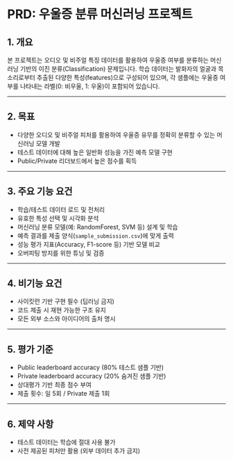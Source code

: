 # PRD: 우울증 분류 머신러닝 프로젝트

## 1. 개요
본 프로젝트는 오디오 및 비주얼 특징 데이터를 활용하여 우울증 여부를 분류하는 머신러닝 기반의 이진 분류(Classification) 문제입니다. 학습 데이터는 발화자의 얼굴과 목소리로부터 추출된 다양한 특성(features)으로 구성되어 있으며, 각 샘플에는 우울증 여부를 나타내는 라벨(0: 비우울, 1: 우울)이 포함되어 있습니다.

---

## 2. 목표
- 다양한 오디오 및 비주얼 피처를 활용하여 우울증 유무를 정확히 분류할 수 있는 머신러닝 모델 개발
- 테스트 데이터에 대해 높은 일반화 성능을 가진 예측 모델 구현
- Public/Private 리더보드에서 높은 점수를 획득

---

## 3. 주요 기능 요건
- 학습/테스트 데이터 로드 및 전처리
- 유효한 특성 선택 및 시각화 분석
- 머신러닝 분류 모델(예: RandomForest, SVM 등) 설계 및 학습
- 예측 결과를 제출 양식(`sample_submission.csv`)에 맞게 출력
- 성능 평가 지표(Accuracy, F1-score 등) 기반 모델 비교
- 오버피팅 방지를 위한 튜닝 및 검증

---

## 4. 비기능 요건
- 사이킷런 기반 구현 필수 (딥러닝 금지)
- 코드 제출 시 재현 가능한 구조 유지
- 모든 외부 소스와 아이디어의 출처 명시

---

## 5. 평가 기준
- Public leaderboard accuracy (80% 테스트 샘플 기반)
- Private leaderboard accuracy (20% 숨겨진 샘플 기반)
- 상대평가 기반 최종 점수 부여
- 제출 횟수: 일 5회 / Private 제출 1회

---

## 6. 제약 사항
- 테스트 데이터는 학습에 절대 사용 불가
- 사전 제공된 피처만 활용 (외부 데이터 추가 금지)
